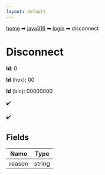 ```yaml
---
layout: default
---
```


[home](/) ➡ [java316](/protocol/java316) ➡ [login](/protocol/java316/login) ➡ disconnect

# Disconnect

**Id**: 0

**Id** (hex): 00

**Id** (bin): 00000000

✔️

✔️

## Fields

Name | Type
---|---
reason | string

